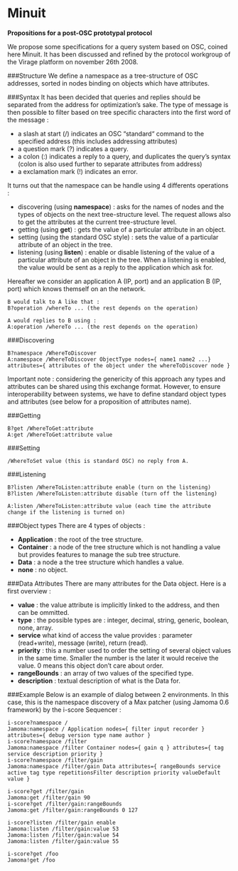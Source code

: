 Minuit
======

**Propositions for a post-OSC prototypal protocol**

We propose some specifications for a query system based on OSC, coined here Minuit.
It has been discussed and refined by the protocol workgroup of the Virage platform on november 26th 2008.

###Structure
We define a namespace as a tree-structure of OSC addresses, sorted in nodes binding on objects which have attributes.

###Syntax
It has been decided that queries and replies should be separated from the address for optimization’s sake.
The type of message is then possible to filter based on tree specific characters into the first word of the message :
* a slash at start (/) indicates an OSC “standard“ command to the specified address (this includes addressing attributes)
* a question mark (?) indicates a query.
* a colon (:) indicates a reply to a query, and duplicates the query’s syntax (colon is also used further to separate attributes from address)
* a exclamation mark (!) indicates an error.

It turns out that the namespace can be handle using 4 differents operations :
* discovering (using **namespace**) : asks for the names of nodes and the types of objects on the next tree-structure level. The request allows also to get the attributes at the current tree-structure level.
* getting (using **get**) : gets the value of a particular attribute in an object.
* setting (using the standard OSC style) : sets the value of a particular attribute of
an object in the tree.
* listening (using **listen**) : enable or disable listening of the value of a particular attribute of an object in the tree. When a listening is enabled, the value would be sent as a reply to the application which ask for.

Hereafter we consider an application A (IP, port) and an application B (IP, port) which knows themself on an the network.
~~~
B would talk to A like that :
B?operation /whereTo ... (the rest depends on the operation)

A would replies to B using :
A:operation /whereTo ... (the rest depends on the operation)
~~~

###Discovering
~~~
B?namespace /WhereToDiscover
A:namespace /WhereToDiscover ObjectType nodes={ name1 name2 ...} attributes={ attributes of the object under the whereToDiscover node }
~~~

Important note : considering the genericity of this approach any types and attributes can be shared using this exchange format. However, to ensure interoperability between systems, we have to define standard object types and attributes (see below for a proposition of attributes name).

###Getting
~~~
B?get /WhereToGet:attribute 
A:get /WhereToGet:attribute value
~~~

###Setting
~~~
/WhereToSet value (this is standard OSC) no reply from A.
~~~

###Listening
~~~
B?listen /WhereToListen:attribute enable (turn on the listening) 
B?listen /WhereToListen:attribute disable (turn off the listening)

A:listen /WhereToListen:attribute value (each time the attribute change if the listening is turned on)
~~~

###Object types
There are 4 types of objects : 
* **Application** : the root of the tree structure.
* **Container** : a node of the tree structure which is not handling a value but provides features to manage the sub tree structure.
* **Data** : a node a the tree structure which handles a value.
* **none** : no object.

###Data Attributes
There are many attributes for the Data object. Here is a first overview :
* **value** : the value attribute is implicitly linked to the address, and then can be ommitted.
* **type** : the possible types are : integer, decimal, string, generic, boolean, none, array.
* **service**
what kind of access the value provides : parameter (read+write), message (write), return (read).
* **priority** : this a number used to order the setting of several object values in the same time. Smaller the number is the later it would receive the value. 0 means this object don’t care about order.
* **rangeBounds** : an array of two values of the specified type.
* **description** : textual description of what is the Data for.

###Example
Below is an example of dialog between 2 environments. In this case, this is the namespace discovery of a Max patcher (using Jamoma 0.6 framework) by the i-score Sequencer :

~~~
i-score?namespace /
Jamoma:namespace / Application nodes={ filter input recorder } attributes={ debug version type name author }
i-score?namespace /filter
Jamoma:namespace /filter Container nodes={ gain q } attributes={ tag service description priority }
i-score?namespace /filter/gain
Jamoma:namespace /filter/gain Data attributes={ rangeBounds service active tag type repetitionsFilter description priority valueDefault value }
~~~

~~~
i-score?get /filter/gain 
Jamoma:get /filter/gain 90
i-score?get /filter/gain:rangeBounds 
Jamoma:get /filter/gain:rangeBounds 0 127
~~~

~~~
i-score?listen /filter/gain enable
Jamoma:listen /filter/gain:value 53 
Jamoma:listen /filter/gain:value 54 
Jamoma:listen /filter/gain:value 55
~~~

~~~
i-score?get /foo
Jamoma!get /foo
~~~